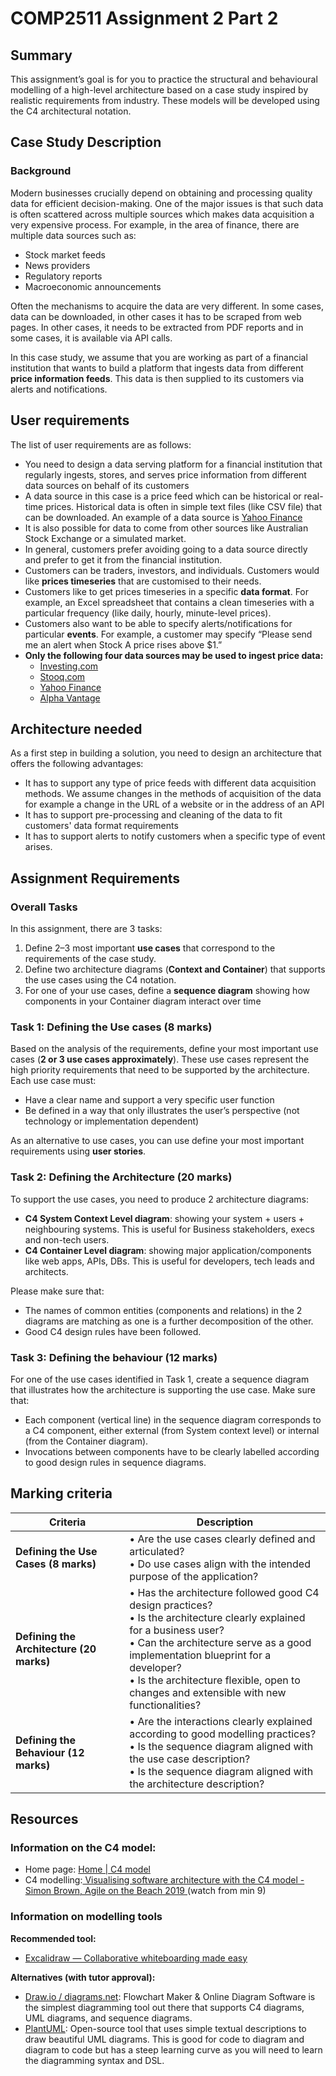 # COMP2511 Assignment 2 Part 2

## Summary

This assignmentʼs goal is for you to practice the structural and behavioural modelling of a high-level architecture based on a case study inspired by realistic requirements from industry. These models will be developed using the C4 architectural notation.

## Case Study Description

### Background

Modern businesses crucially depend on obtaining and processing quality data for efficient decision-making. One of the major issues is that such data is often scattered across multiple sources which makes data acquisition a very expensive process. For example, in the area of finance, there are multiple data sources such as:

- Stock market feeds
- News providers
- Regulatory reports
- Macroeconomic announcements

Often the mechanisms to acquire the data are very different. In some cases, data can be downloaded, in other cases it has to be scraped from web pages. In other cases, it needs to be extracted from PDF reports and in some cases, it is available via API calls.

In this case study, we assume that you are working as part of a financial institution that wants to build a platform that ingests data from different **price information feeds**. This data is then supplied to its customers via alerts and notifications.

## User requirements

The list of user requirements are as follows:

- You need to design a data serving platform for a financial institution that regularly ingests, stores, and serves price information from different data sources on behalf of its customers
- A data source in this case is a price feed which can be historical or real-time prices. Historical data is often in simple text files (like CSV file) that can be downloaded. An example of a data source is [Yahoo Finance](https://au.finance.yahoo.com/)
- It is also possible for data to come from other sources like Australian Stock Exchange or a simulated market.
- In general, customers prefer avoiding going to a data source directly and prefer to get it from the financial institution.
- Customers can be traders, investors, and individuals. Customers would like **prices timeseries** that are customised to their needs.
- Customers like to get prices timeseries in a specific **data format**. For example, an Excel spreadsheet that contains a clean timeseries with a particular frequency (like daily, hourly, minute-level prices).
- Customers also want to be able to specify alerts/notifications for particular **events**. For example, a customer may specify “Please send me an alert when Stock A price rises above $1.”
- **Only the following four data sources may be used to ingest price data:**
  - [Investing.com](https://www.investing.com)
  - [Stooq.com](https://stooq.com)
  - [Yahoo Finance](https://au.finance.yahoo.com)
  - [Alpha Vantage](https://www.alphavantage.co)

## Architecture needed

As a first step in building a solution, you need to design an architecture that offers the following advantages:

- It has to support any type of price feeds with different data acquisition methods. We assume changes in the methods of acquisition of the data for example a change in the URL of a website or in the address of an API
- It has to support pre-processing and cleaning of the data to fit customers' data format requirements
- It has to support alerts to notify customers when a specific type of event arises.

## Assignment Requirements

### Overall Tasks

In this assignment, there are 3 tasks:

1. Define 2–3 most important **use cases** that correspond to the requirements of the case study.
2. Define two architecture diagrams (**Context and Container**) that supports the use cases using the C4 notation.
3. For one of your use cases, define a **sequence diagram** showing how components in your Container diagram interact over time

### Task 1: Defining the Use cases (8 marks)

Based on the analysis of the requirements, define your most important use cases (**2 or 3 use cases approximately**). These use cases represent the high priority requirements that need to be supported by the architecture. Each use case must:

- Have a clear name and support a very specific user function
- Be defined in a way that only illustrates the userʼs perspective (not technology or implementation dependent)

As an alternative to use cases, you can use define your most important requirements using **user stories**.

### Task 2: Defining the Architecture (20 marks)

To support the use cases, you need to produce 2 architecture diagrams:

- **C4 System Context Level diagram**: showing your system + users + neighbouring systems. This is useful for Business stakeholders, execs and non-tech users.
- **C4 Container Level diagram**: showing major application/components like web apps, APIs, DBs. This is useful for developers, tech leads and architects.

Please make sure that:

- The names of common entities (components and relations) in the 2 diagrams are matching as one is a further decomposition of the other.
- Good C4 design rules have been followed.

### Task 3: Defining the behaviour (12 marks)

For one of the use cases identified in Task 1, create a sequence diagram that illustrates how the architecture is supporting the use case. Make sure that:

- Each component (vertical line) in the sequence diagram corresponds to a C4 component, either external (from System context level) or internal (from the Container diagram).
- Invocations between components have to be clearly labelled according to good design rules in sequence diagrams.

## Marking criteria

| Criteria                            | Description                                                                                                                                                                                                                                                                                               |
| ----------------------------------- | --------------------------------------------------------------------------------------------------------------------------------------------------------------------------------------------------------------------------------------------------------------------------------------------------------- |
| **Defining the Use Cases (8 marks)**    | • Are the use cases clearly defined and articulated?<br>• Do use cases align with the intended purpose of the application?                                                                                                                                                                                |
| **Defining the Architecture (20 marks)** | • Has the architecture followed good C4 design practices?<br>• Is the architecture clearly explained for a business user?<br>• Can the architecture serve as a good implementation blueprint for a developer?<br>• Is the architecture flexible, open to changes and extensible with new functionalities? |
| **Defining the Behaviour (12 marks)**    | • Are the interactions clearly explained according to good modelling practices?<br>• Is the sequence diagram aligned with the use case description?<br>• Is the sequence diagram aligned with the architecture description?                                                                               |

## Resources

### Information on the C4 model:

- Home page: [Home | C4 model](https://c4model.com)
- C4 modelling:[ Visualising software architecture with the C4 model - Simon Brown, Agile on the Beach 2019 ](https://www.youtube.com/watch?v=x2-rSnhpw0g&t=785s)(watch from min 9)

### Information on modelling tools

**Recommended tool:**

- [Excalidraw — Collaborative whiteboarding made easy](https://excalidraw.com)

**Alternatives (with tutor approval):**

- [Draw.io / diagrams.net](https://app.diagrams.net): Flowchart Maker & Online Diagram Software is the simplest diagramming tool out there that supports C4 diagrams, UML diagrams, and sequence diagrams.
- [PlantUML](https://plantuml.com): Open-source tool that uses simple textual descriptions to draw beautiful UML diagrams. This is good for code to diagram and diagram to code but has a steep learning curve as you will need to learn the diagramming syntax and DSL.
